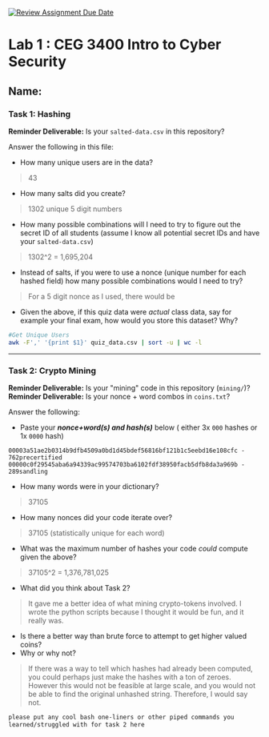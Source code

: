 [![Review Assignment Due Date](https://classroom.github.com/assets/deadline-readme-button-22041afd0340ce965d47ae6ef1cefeee28c7c493a6346c4f15d667ab976d596c.svg)](https://classroom.github.com/a/SPs4PNWX)
# Lab 1 : CEG 3400 Intro to Cyber Security

## Name:

### Task 1: Hashing

**Reminder Deliverable:** Is your `salted-data.csv` in this repository?

Answer the following in this file:

* How many unique users are in the data?
> 43
* How many salts did you create?
> 1302 unique 5 digit numbers
* How many possible combinations will I need to try to figure out the secret ID
  of all students (assume I know all potential secret IDs and have your 
  `salted-data.csv`)
> 1302^2 = 1,695,204
* Instead of salts, if you were to use a nonce (unique number for each hashed
  field) how many possible combinations would I need to try?
> For a 5 digit nonce as I used, there would be 
* Given the above, if this quiz data were *actual* class data, say for example
  your final exam, how would you store this dataset?  Why?
>

```bash
#Get Unique Users
awk -F',' '{print $1}' quiz_data.csv | sort -u | wc -l
```

---

### Task 2: Crypto Mining

**Reminder Deliverable:** Is your "mining" code in this repository (`mining/`)?
**Reminder Deliverable:** Is your nonce + word combos in `coins.txt`?

Answer the following:

* Paste your ***nonce+word(s) and hash(s)*** below ( either 3x `000` hashes or 1x `0000`
hash)

```
00003a51ae2b0314b9dfb4509a0bd1d45bdef56816bf121b1c5eebd16e108cfc - 762precertified
00000c0f29545aba6a94339ac99574703ba6102fdf38950facb5dfb8da3a969b - 289sandling
```

* How many words were in your dictionary?
> 37105
* How many nonces did your code iterate over?
> 37105 (statistically unique for each word)
* What was the maximum number of hashes your code *could* compute given the above?
> 37105^2 = 1,376,781,025
* What did you think about Task 2?
> It gave me a better idea of what mining crypto-tokens involved. I wrote the python scripts because I thought it would be fun, and it really was.
* Is there a better way than brute force to attempt to get higher valued coins?
* Why or why not?
> If there was a way to tell which hashes had already been computed, you could perhaps just make the hashes with a ton of zeroes. However this would not be feasible at large scale, and you would not be able to find the original unhashed string. Therefore, I would say not.

```bash
please put any cool bash one-liners or other piped commands you
learned/struggled with for task 2 here
```

